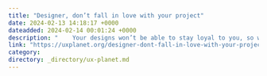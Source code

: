 ```yaml
---
title: "Designer, don’t fall in love with your project"
date: 2024-02-13 14:18:17 +0000
dateadded: 2024-02-14 00:01:24 +0000
description: "    Your designs won’t be able to stay loyal to you, so why should you?  Continue reading on UX Planet »  "
link: "https://uxplanet.org/designer-dont-fall-in-love-with-your-project-9f90100a3620?source=rss----819cc2aaeee0---4"
category:
directory: _directory/ux-planet.md
---
```

